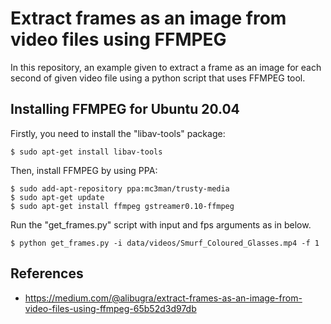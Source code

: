 Extract frames as an image from video files using FFMPEG
=======
In this repository, an example given to extract a frame as an image for each second of given video file using a python script that uses FFMPEG tool.

## Installing FFMPEG for Ubuntu 20.04
Firstly, you need to install the "libav-tools" package:
```
$ sudo apt-get install libav-tools
```

Then, install FFMPEG by using PPA:
```
$ sudo add-apt-repository ppa:mc3man/trusty-media
$ sudo apt-get update
$ sudo apt-get install ffmpeg gstreamer0.10-ffmpeg
```

Run the "get_frames.py" script with input and fps arguments as in below.
```
$ python get_frames.py -i data/videos/Smurf_Coloured_Glasses.mp4 -f 1
```

References
------
- https://medium.com/@alibugra/extract-frames-as-an-image-from-video-files-using-ffmpeg-65b52d3d97db
